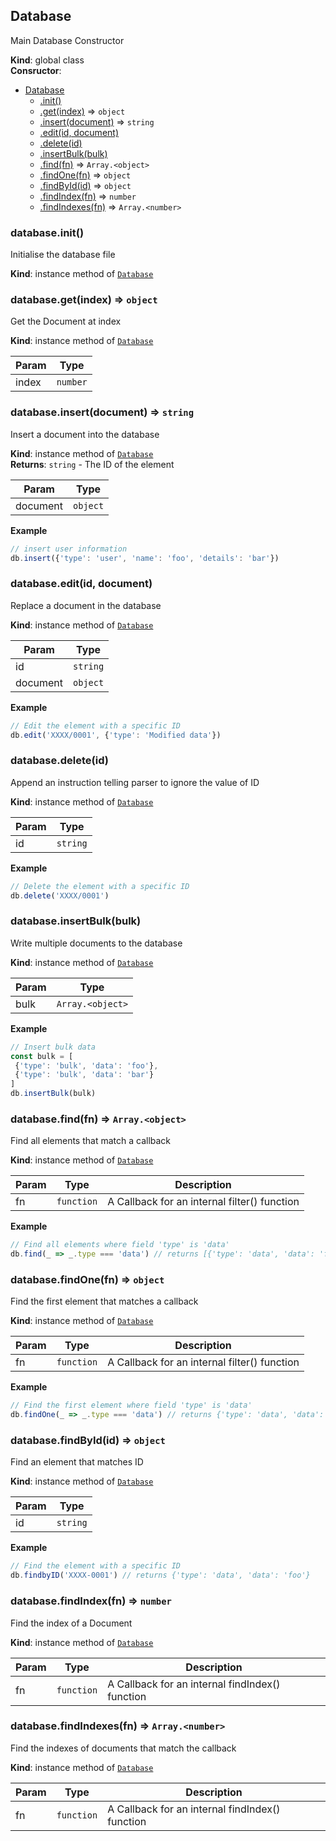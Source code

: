 <a name="Database"></a>

## Database
Main Database Constructor

**Kind**: global class  
**Consructor**:   

* [Database](#Database)
    * [.init()](#Database+init)
    * [.get(index)](#Database+get) ⇒ <code>object</code>
    * [.insert(document)](#Database+insert) ⇒ <code>string</code>
    * [.edit(id, document)](#Database+edit)
    * [.delete(id)](#Database+delete)
    * [.insertBulk(bulk)](#Database+insertBulk)
    * [.find(fn)](#Database+find) ⇒ <code>Array.&lt;object&gt;</code>
    * [.findOne(fn)](#Database+findOne) ⇒ <code>object</code>
    * [.findById(id)](#Database+findById) ⇒ <code>object</code>
    * [.findIndex(fn)](#Database+findIndex) ⇒ <code>number</code>
    * [.findIndexes(fn)](#Database+findIndexes) ⇒ <code>Array.&lt;number&gt;</code>

<a name="Database+init"></a>

### database.init()
Initialise the database file

**Kind**: instance method of [<code>Database</code>](#Database)  
<a name="Database+get"></a>

### database.get(index) ⇒ <code>object</code>
Get the Document at index

**Kind**: instance method of [<code>Database</code>](#Database)  

| Param | Type |
| --- | --- |
| index | <code>number</code> | 

<a name="Database+insert"></a>

### database.insert(document) ⇒ <code>string</code>
Insert a document into the database

**Kind**: instance method of [<code>Database</code>](#Database)  
**Returns**: <code>string</code> - The ID of the element  

| Param | Type |
| --- | --- |
| document | <code>object</code> | 

**Example**  
```js
// insert user information
db.insert({'type': 'user', 'name': 'foo', 'details': 'bar'})
```
<a name="Database+edit"></a>

### database.edit(id, document)
Replace a document in the database

**Kind**: instance method of [<code>Database</code>](#Database)  

| Param | Type |
| --- | --- |
| id | <code>string</code> | 
| document | <code>object</code> | 

**Example**  
```js
// Edit the element with a specific ID
db.edit('XXXX/0001', {'type': 'Modified data'})
```
<a name="Database+delete"></a>

### database.delete(id)
Append an instruction telling parser to ignore the value of ID

**Kind**: instance method of [<code>Database</code>](#Database)  

| Param | Type |
| --- | --- |
| id | <code>string</code> | 

**Example**  
```js
// Delete the element with a specific ID
db.delete('XXXX/0001')
```
<a name="Database+insertBulk"></a>

### database.insertBulk(bulk)
Write multiple documents to the database

**Kind**: instance method of [<code>Database</code>](#Database)  

| Param | Type |
| --- | --- |
| bulk | <code>Array.&lt;object&gt;</code> | 

**Example**  
```js
// Insert bulk data
const bulk = [
 {'type': 'bulk', 'data': 'foo'},
 {'type': 'bulk', 'data': 'bar'}
]
db.insertBulk(bulk)
```
<a name="Database+find"></a>

### database.find(fn) ⇒ <code>Array.&lt;object&gt;</code>
Find all elements that match a callback

**Kind**: instance method of [<code>Database</code>](#Database)  

| Param | Type | Description |
| --- | --- | --- |
| fn | <code>function</code> | A Callback for an internal filter() function |

**Example**  
```js
// Find all elements where field 'type' is 'data'
db.find(_ => _.type === 'data') // returns [{'type': 'data', 'data': 'foo'}, {'type': 'data', 'data': 'bar'}]
```
<a name="Database+findOne"></a>

### database.findOne(fn) ⇒ <code>object</code>
Find the first element that matches a callback

**Kind**: instance method of [<code>Database</code>](#Database)  

| Param | Type | Description |
| --- | --- | --- |
| fn | <code>function</code> | A Callback for an internal filter() function |

**Example**  
```js
// Find the first element where field 'type' is 'data'
db.findOne(_ => _.type === 'data') // returns {'type': 'data', 'data': 'foo'}
```
<a name="Database+findById"></a>

### database.findById(id) ⇒ <code>object</code>
Find an element that matches ID

**Kind**: instance method of [<code>Database</code>](#Database)  

| Param | Type |
| --- | --- |
| id | <code>string</code> | 

**Example**  
```js
// Find the element with a specific ID
db.findbyID('XXXX-0001') // returns {'type': 'data', 'data': 'foo'}
```
<a name="Database+findIndex"></a>

### database.findIndex(fn) ⇒ <code>number</code>
Find the index of a Document

**Kind**: instance method of [<code>Database</code>](#Database)  

| Param | Type | Description |
| --- | --- | --- |
| fn | <code>function</code> | A Callback for an internal findIndex() function |

<a name="Database+findIndexes"></a>

### database.findIndexes(fn) ⇒ <code>Array.&lt;number&gt;</code>
Find the indexes of documents that match the callback

**Kind**: instance method of [<code>Database</code>](#Database)  

| Param | Type | Description |
| --- | --- | --- |
| fn | <code>function</code> | A Callback for an internal findIndex() function |

